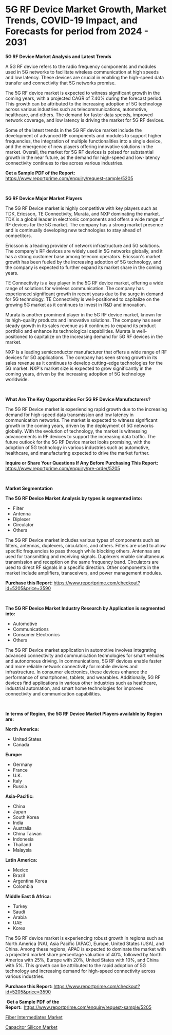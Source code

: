 <p><h1>5G RF Device Market Growth, Market Trends, COVID-19 Impact, and Forecasts for period from 2024 - 2031</h1></p><p><strong>5G RF Device Market Analysis and Latest Trends</strong></p>
<p><p>A 5G RF device refers to the radio frequency components and modules used in 5G networks to facilitate wireless communication at high speeds and low latency. These devices are crucial in enabling the high-speed data transfer and connectivity that 5G networks promise.</p><p>The 5G RF device market is expected to witness significant growth in the coming years, with a projected CAGR of 7.40% during the forecast period. This growth can be attributed to the increasing adoption of 5G technology across various industries such as telecommunications, automotive, healthcare, and others. The demand for faster data speeds, improved network coverage, and low latency is driving the market for 5G RF devices.</p><p>Some of the latest trends in the 5G RF device market include the development of advanced RF components and modules to support higher frequencies, the integration of multiple functionalities into a single device, and the emergence of new players offering innovative solutions in the market. Overall, the market for 5G RF devices is poised for substantial growth in the near future, as the demand for high-speed and low-latency connectivity continues to rise across various industries.</p></p>
<p><strong>Get a Sample PDF of the Report:&nbsp;</strong> <a href="https://www.reportprime.com/enquiry/request-sample/5205">https://www.reportprime.com/enquiry/request-sample/5205</a></p>
<p>&nbsp;</p>
<p><strong>5G RF Device Major Market Players</strong></p>
<p><p>The 5G RF Device market is highly competitive with key players such as TDK, Ericsson, TE Connectivity, Murata, and NXP dominating the market. TDK is a global leader in electronic components and offers a wide range of RF devices for the 5G market. The company has a strong market presence and is continually developing new technologies to stay ahead of competitors.</p><p>Ericsson is a leading provider of network infrastructure and 5G solutions. The company's RF devices are widely used in 5G networks globally, and it has a strong customer base among telecom operators. Ericsson's market growth has been fueled by the increasing adoption of 5G technology, and the company is expected to further expand its market share in the coming years.</p><p>TE Connectivity is a key player in the 5G RF device market, offering a wide range of solutions for wireless communication. The company has experienced significant growth in recent years due to the surge in demand for 5G technology. TE Connectivity is well-positioned to capitalize on the growing 5G market as it continues to invest in R&D and innovation.</p><p>Murata is another prominent player in the 5G RF device market, known for its high-quality products and innovative solutions. The company has seen steady growth in its sales revenue as it continues to expand its product portfolio and enhance its technological capabilities. Murata is well-positioned to capitalize on the increasing demand for 5G RF devices in the market.</p><p>NXP is a leading semiconductor manufacturer that offers a wide range of RF devices for 5G applications. The company has seen strong growth in its sales revenue as it continues to develop cutting-edge technologies for the 5G market. NXP's market size is expected to grow significantly in the coming years, driven by the increasing adoption of 5G technology worldwide.</p></p>
<p>&nbsp;</p>
<p><strong>What Are The Key Opportunities For 5G RF Device Manufacturers?</strong></p>
<p><p>The 5G RF Device market is experiencing rapid growth due to the increasing demand for high-speed data transmission and low latency in communication networks. The market is expected to witness significant growth in the coming years, driven by the deployment of 5G networks globally. With the evolution of technology, the market is witnessing advancements in RF devices to support the increasing data traffic. The future outlook for the 5G RF Device market looks promising, with the adoption of 5G technology in various industries such as automotive, healthcare, and manufacturing expected to drive the market further.</p></p>
<p><strong>Inquire or Share Your Questions If Any Before Purchasing This Report:</strong> <a href="https://www.reportprime.com/enquiry/pre-order/5205">https://www.reportprime.com/enquiry/pre-order/5205</a></p>
<p>&nbsp;</p>
<p><strong>Market Segmentation</strong></p>
<p><strong>The 5G RF Device Market Analysis by types is segmented into:</strong></p>
<p><ul><li>Filter</li><li>Antenna</li><li>Diplexer</li><li>Circulator</li><li>Others</li></ul></p>
<p><p>The 5G RF Device market includes various types of components such as filters, antennas, duplexers, circulators, and others. Filters are used to allow specific frequencies to pass through while blocking others. Antennas are used for transmitting and receiving signals. Duplexers enable simultaneous transmission and reception on the same frequency band. Circulators are used to direct RF signals in a specific direction. Other components in the market include amplifiers, transceivers, and power management modules.</p></p>
<p><strong>Purchase this Report:&nbsp;</strong><a href="https://www.reportprime.com/checkout?id=5205&price=3590">https://www.reportprime.com/checkout?id=5205&price=3590</a></p>
<p>&nbsp;</p>
<p><strong>The 5G RF Device Market Industry Research by Application is segmented into:</strong></p>
<p><ul><li>Automotive</li><li>Communications</li><li>Consumer Electronics</li><li>Others</li></ul></p>
<p><p>The 5G RF Device market application in automotive involves integrating advanced connectivity and communication technologies for smart vehicles and autonomous driving. In communications, 5G RF devices enable faster and more reliable network connectivity for mobile devices and infrastructure. In consumer electronics, these devices enhance the performance of smartphones, tablets, and wearables. Additionally, 5G RF devices find applications in various other industries such as healthcare, industrial automation, and smart home technologies for improved connectivity and communication capabilities.</p></p>
<p>&nbsp;</p>
<p><strong>In terms of Region, the 5G RF Device Market Players available by Region are:</strong></p>
<p>
    <p> <strong> North America: </strong>
        <ul>
            <li>United States</li>
            <li>Canada</li>
        </ul>
        </p> 
    <p> <strong> Europe: </strong>
        <ul>
            <li>Germany</li>
            <li>France</li>
            <li>U.K.</li>
            <li>Italy</li>
            <li>Russia</li>
        </ul>
        </p> 
    <p> <strong> Asia-Pacific: </strong>
        <ul>
            <li>China</li>
            <li>Japan</li>
            <li>South Korea</li>
            <li>India</li>
            <li>Australia</li>
            <li>China Taiwan</li>
            <li>Indonesia</li>
            <li>Thailand</li>
            <li>Malaysia</li>
        </ul>
        </p> 
    <p> <strong> Latin America: </strong>
        <ul>
            <li>Mexico</li>
            <li>Brazil</li>
            <li>Argentina Korea</li>
            <li>Colombia</li>
        </ul>
        </p> 
    <p> <strong> Middle East & Africa: </strong>
        <ul>
            <li>Turkey</li>
            <li>Saudi</li>
            <li>Arabia</li>
            <li>UAE</li>
            <li>Korea</li>
        </ul>
    </p>
    </p>
<p><p>The 5G RF device market is experiencing robust growth in regions such as North America (NA), Asia Pacific (APAC), Europe, United States (USA), and China. Among these regions, APAC is expected to dominate the market with a projected market share percentage valuation of 40%, followed by North America with 25%, Europe with 20%, United States with 10%, and China with 5%. This growth can be attributed to the rapid adoption of 5G technology and increasing demand for high-speed connectivity across various industries.</p></p>
<p><strong>Purchase this Report: </strong><a href="https://www.reportprime.com/checkout?id=5205&price=3590">https://www.reportprime.com/checkout?id=5205&price=3590</a></p>
<p>&nbsp;<strong>Get a Sample PDF of the Report:&nbsp;&nbsp;</strong><a href="https://www.reportprime.com/enquiry/request-sample/5205">https://www.reportprime.com/enquiry/request-sample/5205</a></p>
<p><strong></strong></p>
<p><p><a href="https://shimmer-gardenia-37a.notion.site/Fiber-Intermediates-Market-Size-2024-2031-Global-Industrial-Analysis-Key-Geographical-Regions-Ma-1f31ee89f9d4448e9acfb801cf904d48">Fiber Intermediates Market</a></p><p><a href="https://github.com/vimar16th/Market-Research-Report-List-3/blob/main/capacitor-silicon-market.md">Capacitor Silicon Market</a></p></p>